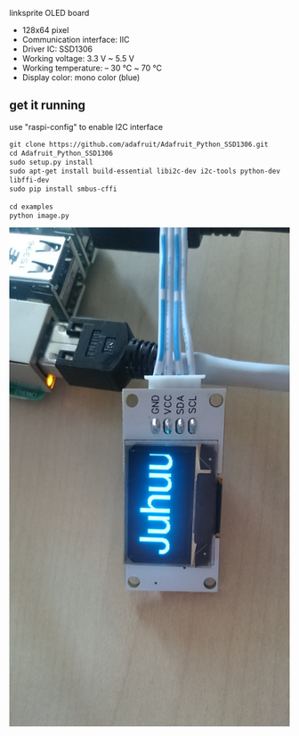 linksprite OLED board

* 128x64 pixel
* Communication interface: IIC
* Driver IC: SSD1306
* Working voltage: 3.3 V  ~  5.5 V
* Working temperature: – 30 ℃ ~ 70 ℃
* Display color: mono color (blue)



## get it running

use "raspi-config" to enable I2C interface


    git clone https://github.com/adafruit/Adafruit_Python_SSD1306.git
    cd Adafruit_Python_SSD1306
    sudo setup.py install
    sudo apt-get install build-essential libi2c-dev i2c-tools python-dev libffi-dev
    sudo pip install smbus-cffi
    
    cd examples
    python image.py



![image](pic1.JPG)
